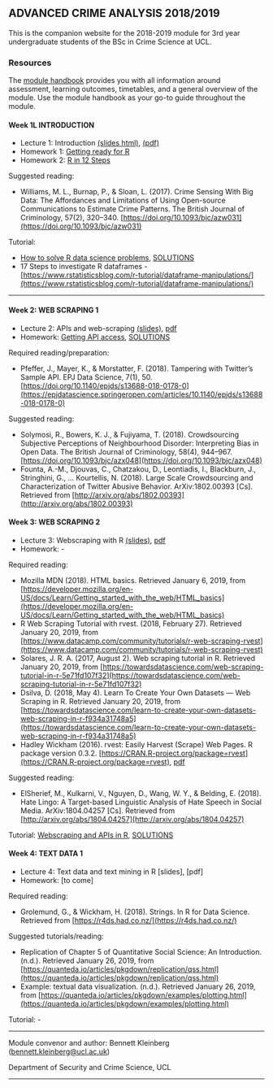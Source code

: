 ## ADVANCED CRIME ANALYSIS 2018/2019

This is the companion website for the 2018-2019 module for 3rd year undergraduate students of the BSc in Crime Science at UCL.


### Resources


The [module handbook](https://rawcdn.githack.com/ben-aaron188/ucl_aca_20182019/6d620d3f3357e3956b91ae232992d731ded6925c/aca_SECU0050_module_outline.html) provides you with all information around assessment, learning outcomes, timetables, and a general overview of the module. Use the module handbook as your go-to guide throughout the module.


#### Week 1L INTRODUCTION

- Lecture 1: Introduction [(slides html)](https://raw.githack.com/ben-aaron188/ucl_aca_20182019/master/slides/aca_20182019_lecture1_intro.html), [(pdf)](https://github.com/ben-aaron188/ucl_aca_20182019/blob/master/slides/aca_20182019_lecture1_intro.pdf)
- Homework 1: [Getting ready for R](https://raw.githack.com/ben-aaron188/ucl_aca_20182019/master/homework/getting_ready_for_r.html)
- Homework 2: [R in 12 Steps](https://raw.githack.com/ben-aaron188/ucl_aca_20182019/master/homework/r_in_12_steps.html)

Suggested reading:

- Williams, M. L., Burnap, P., & Sloan, L. (2017). Crime Sensing With Big Data: The Affordances and Limitations of Using Open-source Communications to Estimate Crime Patterns. The British Journal of Criminology, 57(2), 320–340. [https://doi.org/10.1093/bjc/azw031](https://doi.org/10.1093/bjc/azw031)


Tutorial:

- [How to solve R data science problems](https://raw.githack.com/ben-aaron188/ucl_aca_20182019/master/tutorials/how_to_solve_data_science_problems.html), [SOLUTIONS](https://raw.githack.com/ben-aaron188/ucl_aca_20182019/master/tutorials/solutions_how_to_solve_data_science_problems.html)
- 17 Steps to investigate R dataframes - [https://www.rstatisticsblog.com/r-tutorial/dataframe-manipulations/](https://www.rstatisticsblog.com/r-tutorial/dataframe-manipulations/)


---

#### Week 2: WEB SCRAPING 1

- Lecture 2: APIs and web-scraping  [(slides)](https://raw.githack.com/ben-aaron188/ucl_aca_20182019/master/slides/aca_20182019_lecture2_apis.html), [pdf](https://github.com/ben-aaron188/ucl_aca_20182019/blob/master/slides/aca_20182019_lecture2_apis.pdf)
- Homework: [Getting API access](https://raw.githack.com/ben-aaron188/ucl_aca_20182019/master/homework/week2_api_access.html), [SOLUTIONS](https://raw.githack.com/ben-aaron188/ucl_aca_20182019/master/homework/solutions_week2_api_access.Rmd)

Required reading/preparation:

- Pfeffer, J., Mayer, K., & Morstatter, F. (2018). Tampering with Twitter’s Sample API. EPJ Data Science, 7(1), 50. [https://doi.org/10.1140/epjds/s13688-018-0178-0](https://epjdatascience.springeropen.com/articles/10.1140/epjds/s13688-018-0178-0)


Suggested reading:

- Solymosi, R., Bowers, K. J., & Fujiyama, T. (2018). Crowdsourcing Subjective Perceptions of Neighbourhood Disorder: Interpreting Bias in Open Data. The British Journal of Criminology, 58(4), 944–967. [https://doi.org/10.1093/bjc/azx048](https://doi.org/10.1093/bjc/azx048)
- Founta, A.-M., Djouvas, C., Chatzakou, D., Leontiadis, I., Blackburn, J., Stringhini, G., … Kourtellis, N. (2018). Large Scale Crowdsourcing and Characterization of Twitter Abusive Behavior. ArXiv:1802.00393 [Cs]. Retrieved from [http://arxiv.org/abs/1802.00393](http://arxiv.org/abs/1802.00393)


#### Week 3: WEB SCRAPING 2

- Lecture 3:  Webscraping with R [(slides)](https://raw.githack.com/ben-aaron188/ucl_aca_20182019/master/slides/aca_20182019_lecture3_webscraping.html), [pdf](https://github.com/ben-aaron188/ucl_aca_20182019/blob/master/slides/aca_20182019_lecture3_webscraping.pdf)
- Homework: -

Required reading:

- Mozilla MDN (2018). HTML basics. Retrieved January 6, 2019, from [https://developer.mozilla.org/en-US/docs/Learn/Getting_started_with_the_web/HTML_basics](https://developer.mozilla.org/en-US/docs/Learn/Getting_started_with_the_web/HTML_basics)
- R Web Scraping Tutorial with rvest. (2018, February 27). Retrieved January 20, 2019, from [https://www.datacamp.com/community/tutorials/r-web-scraping-rvest](https://www.datacamp.com/community/tutorials/r-web-scraping-rvest)
- Solares, J. R. A. (2017, August 2). Web scraping tutorial in R. Retrieved January 20, 2019, from [https://towardsdatascience.com/web-scraping-tutorial-in-r-5e71fd107f32](https://towardsdatascience.com/web-scraping-tutorial-in-r-5e71fd107f32)
- Dsilva, D. (2018, May 4). Learn To Create Your Own Datasets — Web Scraping in R. Retrieved January 20, 2019, from [https://towardsdatascience.com/learn-to-create-your-own-datasets-web-scraping-in-r-f934a31748a5](https://towardsdatascience.com/learn-to-create-your-own-datasets-web-scraping-in-r-f934a31748a5)
- Hadley Wickham (2016). rvest: Easily Harvest (Scrape) Web Pages. R package version 0.3.2. [https://CRAN.R-project.org/package=rvest](https://CRAN.R-project.org/package=rvest), [pdf](https://cran.r-project.org/web/packages/rvest/rvest.pdf)

Suggested reading:

- ElSherief, M., Kulkarni, V., Nguyen, D., Wang, W. Y., & Belding, E. (2018). Hate Lingo: A Target-based Linguistic Analysis of Hate Speech in Social Media. ArXiv:1804.04257 [Cs]. Retrieved from [http://arxiv.org/abs/1804.04257](http://arxiv.org/abs/1804.04257)

Tutorial: [Webscraping and APIs in R](https://raw.githack.com/ben-aaron188/ucl_aca_20182019/master/tutorials/tutorial2_webscraping_in_R.nb.html), [SOLUTIONS](https://raw.githack.com/ben-aaron188/ucl_aca_20182019/master/tutorials/solutions_tutorial2_webscraping_in_R.nb.html)


#### Week 4: TEXT DATA 1

- Lecture 4:  Text data and text mining in R [slides], [pdf]
- Homework: [to come]

Required reading:

- Grolemund, G., & Wickham, H. (2018). Strings. In R for Data Science. Retrieved from [https://r4ds.had.co.nz/](https://r4ds.had.co.nz/)

Suggested tutorials/reading:

- Replication of Chapter 5 of Quantitative Social Science: An Introduction. (n.d.). Retrieved January 26, 2019, from [https://quanteda.io/articles/pkgdown/replication/qss.html](https://quanteda.io/articles/pkgdown/replication/qss.html)
- Example: textual data visualization. (n.d.). Retrieved January 26, 2019, from [https://quanteda.io/articles/pkgdown/examples/plotting.html](https://quanteda.io/articles/pkgdown/examples/plotting.html)

Tutorial: - 


---

Module convenor and author: Bennett Kleinberg (bennett.kleinberg@ucl.ac.uk)

Department of Security and Crime Science, UCL

---

